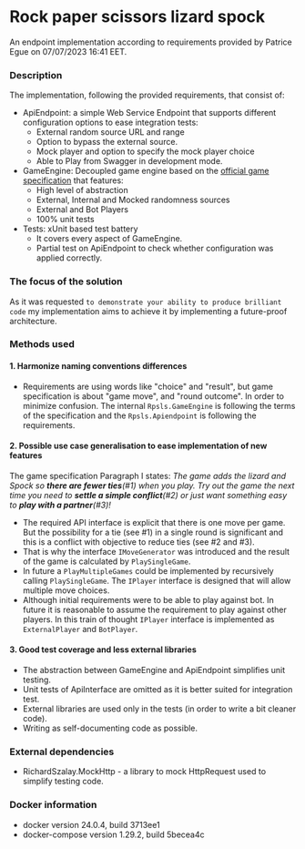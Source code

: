 
# Rock paper scissors lizard spock

An endpoint implementation according to requirements provided by Patrice Egue on 07/07/2023 16:41 EET.

### Description
The implementation, following the provided requirements, that consist of:
* ApiEndpoint: a simple Web Service Endpoint that supports different configuration options to ease integration tests:
  * External random source URL and range
  * Option to bypass the external source.
  * Mock player and option to specify the mock player choice
  * Able to Play from Swagger in development mode.
* GameEngine: Decoupled game engine based on the  [official game specification](https://www.wikihow.com/Play-Rock-Paper-Scissors-Lizard-Spock) that features:
  * High level of abstraction
  * External, Internal and Mocked randomness sources
  * External and Bot Players
  * 100% unit tests
* Tests: xUnit based test battery
  * It covers every aspect of GameEngine.
  * Partial test on ApiEndpoint to check whether configuration was applied correctly.
  
### The focus of the solution
As it was requested `to demonstrate your ability to produce brilliant code` my implementation aims
to achieve it by implementing a future-proof architecture.

### Methods used
#### 1. Harmonize naming conventions differences
  * Requirements are using words like "choice" and "result", but game specification is about "game move", 
and "round outcome". In order to minimize confusion. 
  The internal `Rpsls.GameEngine` is following the terms of the specification 
  and the `Rpsls.Apiendpoint` is following the requirements. 

#### 2. Possible use case generalisation to ease implementation of new features
  The game specification Paragraph I states: _The game adds the lizard and Spock so **there are fewer ties**(#1) when you play._
   _Try out the game the next time you need to **settle a simple conflict**(#2) or just want something easy to **play with a partner**(#3)!_
  * The required API interface is explicit that there is one move per game. But the possibility for a tie (see #1) in a single round is significant 
  and this is a conflict with objective to reduce ties (see #2 and #3). 
  * That is why the interface `IMoveGenerator` was introduced and the result of the game is calculated by `PlaySingleGame`. 
  * In future a `PlayMultipleGames` could be implemented by recursively calling `PlaySingleGame`. The `IPlayer` interface is designed that will allow multiple move choices.
  * Although initial requirements were to be able to play against bot. In future it is reasonable to assume the requirement to play against other players. In this train of thought
  `IPlayer` interface is implemented as `ExternalPlayer` and `BotPlayer`.
  

#### 3. Good test coverage and less external libraries
  * The abstraction between GameEngine and ApiEndpoint simplifies unit testing.
  * Unit tests of ApiInterface are omitted as it is better suited for integration test.
  * External libraries are used only in the tests (in order to write a bit cleaner code).
  * Writing as self-documenting code as possible.


### External dependencies
  * RichardSzalay.MockHttp - a library to mock HttpRequest used to simplify testing code.

### Docker information
  * docker version 24.0.4, build 3713ee1
  * docker-compose version 1.29.2, build 5becea4c